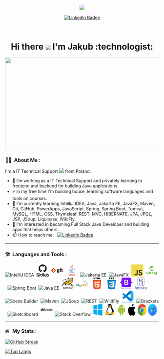 <p align="center"><img src="https://media.giphy.com/media/M9gbBd9nbDrOTu1Mqx/giphy.gif" width="100"/></p>
<p align="center">
<a href="https://www.linkedin.com/in/jakub-szewczyk-1a1872129/"><img src="https://img.shields.io/badge/LinkedIn-blue?style=for-the-badge&logo=linkedin&logoColor=white" alt="LinkedIn Badge"></a>
</p>
<p align="center"><img src="https://komarev.com/ghpvc/?username=plebs89&style=flat-square&color=blue" alt=""></p>

<h1 align="center">Hi there <img src="https://media.giphy.com/media/hvRJCLFzcasrR4ia7z/giphy.gif" width="40"> I'm Jakub :technologist:</h1>

<p align="center"><img src="https://media.giphy.com/media/dWesBcTLavkZuG35MI/giphy.gif" width="600" height="300"  /></p>

### :man_technologist: &nbsp;About Me :

I'm a IT Technical Support <img src="https://media.giphy.com/media/WUlplcMpOCEmTGBtBW/giphy.gif" width="30"> from
Poland.

- 🔭 I’m working as a IT Technical Support and privately learning to frontend and backend for building Java applications.
- ⚡ In my free time I'm building house, learning software languages and tools on courses.
- 🌱 I'm currently learning IntelliJ IDEA, Java, Jakarta EE, JavaFX, Maven, Git, GitHub, PowerApps, JavaScript, Spring, Spring Boot, Tomcat, MySQL, HTML, CSS, Thymeleaf, REST, MVC, HIBERNATE, JPA, JPQL, JSP, JSoup, Liquibase, WildFly.
- :eyes: I'm interested in becoming Full Stack Java Developer and building apps that helps others.
- 📫 How to reach me: &nbsp; [![Linkedin Badge](https://img.shields.io/badge/Jakub-blue?style=for-the-badge&logo=linkedin&logoColor=white)](https://www.linkedin.com/in/jakub-szewczyk-1a1872129/)

---

### 🛠 &nbsp;Languages and Tools :

<p>
<img src="https://resources.jetbrains.com/storage/products/intellij-idea/img/meta/intellij-idea_logo_300x300.png" title="IntelliJ IDEA" alt="IntelliJ IDEA" width="40" height="40"/>&nbsp;
<img src="https://raw.githubusercontent.com/devicons/devicon/1119b9f84c0290e0f0b38982099a2bd027a48bf1/icons/github/github-original-wordmark.svg" title="GitHub"  alt="GitHub" width="40" height="40"/>&nbsp;
<img src="https://raw.githubusercontent.com/devicons/devicon/1119b9f84c0290e0f0b38982099a2bd027a48bf1/icons/git/git-original-wordmark.svg" title="Git"  alt="Git" width="40" height="40"/>&nbsp;
<img src="https://raw.githubusercontent.com/devicons/devicon/1119b9f84c0290e0f0b38982099a2bd027a48bf1/icons/java/java-original-wordmark.svg" title="Java" alt="Java" width="40" height="40"/>&nbsp;
<img src="https://jakarta.ee/images/jakarta/jakarta-ee-logo-color.svg" title="Jakarta EE" alt="Jakarta EE" width="70" height="40"/>&nbsp;
<img src="https://upload.wikimedia.org/wikipedia/en/c/cc/JavaFX_Logo.png" title="JavaFX"  alt="JavaFX" width="70" height="40"/>&nbsp;
<img src="https://raw.githubusercontent.com/devicons/devicon/1119b9f84c0290e0f0b38982099a2bd027a48bf1/icons/javascript/javascript-original.svg" title="JavaScript"  alt="JavaScript" width="40" height="40"/>&nbsp;
<img src="https://raw.githubusercontent.com/devicons/devicon/1119b9f84c0290e0f0b38982099a2bd027a48bf1/icons/spring/spring-original-wordmark.svg" title="Spring"  alt="Spring" width="40" height="40"/>&nbsp;
<img src="https://softwareskill.pl/wp-content/uploads/2020/09/spring-boot-logo-1.png" title="Spring Boot"  alt="Spring Boot" width="70" height="40"/>&nbsp;
<img src="https://www.ocs-consulting.nl/wp-content/uploads/2018/03/java-ee-logo.png" title="Jave EE"  alt="Java EE" width="40" height="40"/>&nbsp;
<img src="https://raw.githubusercontent.com/devicons/devicon/1119b9f84c0290e0f0b38982099a2bd027a48bf1/icons/tomcat/tomcat-original-wordmark.svg" title="Tomcat"  alt="Tomcat" width="40" height="40"/>&nbsp;
<img src="https://raw.githubusercontent.com/devicons/devicon/1119b9f84c0290e0f0b38982099a2bd027a48bf1/icons/mysql/mysql-original-wordmark.svg" title="MySQL"  alt="MySQL" width="40" height="40"/>&nbsp;
<img src="https://raw.githubusercontent.com/devicons/devicon/1119b9f84c0290e0f0b38982099a2bd027a48bf1/icons/html5/html5-original-wordmark.svg" title="HTML"  alt="HTML" width="40" height="40"/>&nbsp;
<img src="https://raw.githubusercontent.com/devicons/devicon/1119b9f84c0290e0f0b38982099a2bd027a48bf1/icons/css3/css3-original-wordmark.svg" title="CSS"  alt="CSS" width="40" height="40"/>&nbsp;
<img src="https://raw.githubusercontent.com/devicons/devicon/1119b9f84c0290e0f0b38982099a2bd027a48bf1/icons/bootstrap/bootstrap-original-wordmark.svg" title="Bootstrap"  alt="Bootstrap" width="40" height="40"/>&nbsp;
<img src="https://raw.githubusercontent.com/devicons/devicon/1119b9f84c0290e0f0b38982099a2bd027a48bf1/icons/heroku/heroku-original-wordmark.svg" title="Heroku"  alt="Heroku" width="40" height="40"/>&nbsp;
<img src="https://i0.wp.com/gluonhq.com/wp-content/uploads/2015/02/SceneBuilderLogo.png" title="Scene Builder"  alt="Scene Builder" width="40" height="40"/>&nbsp;
<img src="https://upload.wikimedia.org/wikipedia/commons/thumb/5/52/Apache_Maven_logo.svg/1280px-Apache_Maven_logo.svg.png" title="Maven"  alt="Maven" width="60" height="30"/>&nbsp;
<img src="https://www.javacodeexamples.com/wp-content/uploads/Jsoup.png" title="JSoup"  alt="JSoup" width="70" height="40"/>&nbsp;
<img src="https://miro.medium.com/max/440/1*J3G3akaMpUOLegw0p0qthA.png" title="REST"  alt="REST" width="60" height="40"/>&nbsp;
<img src="https://i0.wp.com/design.jboss.org/wildfly/logo/final/wildfly_logo_stacked_600px.png" title="WildFly"  alt="WildFly" width="60" height="40"/>&nbsp;
<img src="https://raw.githubusercontent.com/devicons/devicon/master/icons/vscode/vscode-original-wordmark.svg" title="Visual Studio Code"  alt="Visual Studio Code" width="40" height="40"/>&nbsp;
<img src="https://upload.wikimedia.org/wikipedia/commons/thumb/4/4c/Brackets_Icon.svg/1200px-Brackets_Icon.svg.png" title="Brackets"  alt="Brackets" width="40" height="40"/>&nbsp;
<img src="https://d23fqex5axu15s.cloudfront.net/landing2021/sketchboard_logo_text_line_dark.png" title="Sketchboard"  alt="Sketchboard" width="80" height="40"/>&nbsp;
<img src="https://raw.githubusercontent.com/devicons/devicon/master/icons/gradle/gradle-plain-wordmark.svg" title="Gradle"  alt="Gradle" width="40" height="40"/>&nbsp;
<img src="https://upload.wikimedia.org/wikipedia/commons/thumb/e/ef/Stack_Overflow_icon.svg/220px-Stack_Overflow_icon.svg.png" title="Stack Overflow"  alt="Stack Overflow" width="40" height="40"/>&nbsp;
<img src="https://raw.githubusercontent.com/devicons/devicon/55609aa5bd817ff167afce0d965585c92040787a/icons/windows8/windows8-original.svg" title="Windows"  alt="Windows" width="30" height="40"/>
<img src="https://raw.githubusercontent.com/devicons/devicon/55609aa5bd817ff167afce0d965585c92040787a/icons/linux/linux-original.svg" title="Linux"  alt="Linux" width="40" height="40"/>
<img src="https://raw.githubusercontent.com/devicons/devicon/55609aa5bd817ff167afce0d965585c92040787a/icons/android/android-original.svg" title="Android"  alt="Android" width="30" height="40"/>
<img src="https://raw.githubusercontent.com/devicons/devicon/55609aa5bd817ff167afce0d965585c92040787a/icons/apple/apple-original.svg" title="Apple"  alt="Apple" width="30" height="40"/>
<img src="https://raw.githubusercontent.com/devicons/devicon/55609aa5bd817ff167afce0d965585c92040787a/icons/chrome/chrome-original.svg" title="Chrome"  alt="Chrome" width="30" height="40"/>
<img src="https://raw.githubusercontent.com/devicons/devicon/55609aa5bd817ff167afce0d965585c92040787a/icons/safari/safari-original.svg" title="Safari"  alt="Safari" width="30" height="40"/>&nbsp;
</p>

---

### 🔥 &nbsp; My Stats :

[![GitHub Streak](http://github-readme-streak-stats.herokuapp.com?user=plebs89&theme=dark&background=000000)](https://git.io/streak-stats)

[![Top Langs](https://github-readme-stats.vercel.app/api/top-langs/?username=plebs89&layout=compact&theme=vision-friendly-dark)](https://github.com/anuraghazra/github-readme-stats)


